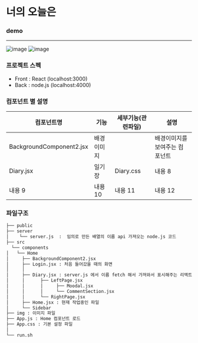# 너의 오늘은 

### demo 
---
![image](https://github.com/rambus2006/ITSHOW/assets/101540710/c0ea0b39-770b-420b-baa2-83a7a106ddcb)
![image](https://github.com/rambus2006/ITSHOW/assets/101540710/b336c446-2d56-4786-b99f-bd75c02e4580)


### 프로젝트 스펙 
- Front : React (localhost:3000)
- Back : node.js (localhost:4000)

### 컴포넌트 별 설명 
| 컴포넌트명| 기능 | 세부기능(관련파일) | 설명 |
|---|---|---|---|
|BackgroundComponent2.jsx|배경이미지||배경이미지를 보여주는 컴포넌트|
|Diary.jsx|일기장|Diary.css|내용 8|
|내용 9|내용 10|내용 11|내용 12|

### 파일구조
```bash
├── public 
├── server
│    └── server.js  :  임의로 만든 배열의 이름 api 가져오는 node.js 코드 
├── src
  └── components
│   └── Home
│     ├── BackgroundComponent2.jsx
│     ├── Login.jsx : 처음 들어갔을 때의 화면
│     │
│     ├── Diary.jsx : server.js 에서 이름 fetch 해서 가져와서 표시해주는 리액트 코드 
│     │      ├── LeftPage.jsx
│     │      │     ├── Moodal.jsx
│     │      │     └── CommentSection.jsx
│     │      └── RightPage.jsx
│     ├── Home.jsx : 현재 작업중인 파일 
│     └── Sidebar
├── img : 이미지 파일 
├── App.js : Home 컴포넌트 로드
├── App.css : 기본 설정 파일
│   
└── run.sh
``` 
